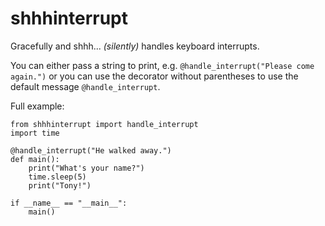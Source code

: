 # shhhinterrupt

Gracefully and shhh... _(silently)_ handles keyboard interrupts.

You can either pass a string to print, e.g. `@handle_interrupt("Please come again.")` or you can use the decorator without parentheses to use the default message `@handle_interrupt`.

Full example:

    from shhhinterrupt import handle_interrupt
    import time
    
    @handle_interrupt("He walked away.")
    def main():
        print("What's your name?")
        time.sleep(5)
        print("Tony!")

    if __name__ == "__main__":
        main()
